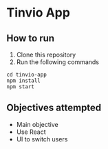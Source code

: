 # Tinvio App

## How to run
1. Clone this repository
2. Run the following commands
```
cd tinvio-app
npm install
npm start
```

## Objectives attempted
* Main objective
* Use React
* UI to switch users 